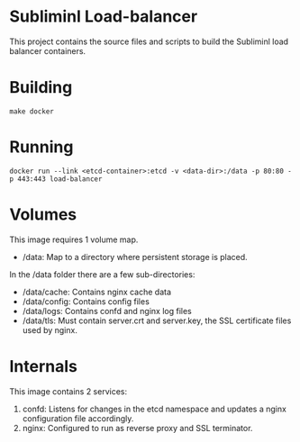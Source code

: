 Subliminl Load-balancer
=======================

This project contains the source files and scripts to build the Subliminl load balancer containers.

Building
========

```
make docker
```

Running
=======

```
docker run --link <etcd-container>:etcd -v <data-dir>:/data -p 80:80 -p 443:443 load-balancer
```

Volumes
=======

This image requires 1 volume map.
* /data: Map to a directory where persistent storage is placed.

In the /data folder there are a few sub-directories:

* /data/cache: Contains nginx cache data
* /data/config: Contains config files
* /data/logs: Contains confd and nginx log files
* /data/tls: Must contain server.crt and server.key, the SSL certificate files used by nginx.

Internals
=========

This image contains 2 services:
1) confd: Listens for changes in the etcd namespace and updates a nginx configuration file accordingly.
2) nginx: Configured to run as reverse proxy and SSL terminator.

